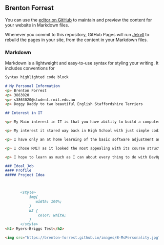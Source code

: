 ## Brenton Forrest

You can use the [editor on GitHub](https://github.com/Brenton-Forrest/Brenton-Forrest.github.io/edit/master/README.md) to maintain and preview the content for your website in Markdown files.

Whenever you commit to this repository, GitHub Pages will run [Jekyll](https://jekyllrb.com/) to rebuild the pages in your site, from the content in your Markdown files.

### Markdown

Markdown is a lightweight and easy-to-use syntax for styling your writing. It includes conventions for

```markdown
Syntax highlighted code block

# My Personal Information
<p> Brenton Forrest
<p> 3863020
<p> s3863020@student.rmit.edu.au
<p> Doggy Daddy to two beautiful English Staffordshire Terriers

## Interest in IT

<p> My Main interest in IT is that you have ability to build a computer or Robotics from the base up.

<p> My interest it stared way back in High School with just simple coding the we did for a game for a computer/science activity.

<p> I have only an at home learning of the basic software adjustment and configurations at the moment.

<p> I chose RMIT as it looked the most appealing with its course structure.

<p> I hope to learn as much as I can about every thing to do with DevOps but I expect with my studies at RMIT I should be able to **Master** the basics in IT.

### Ideal Job
#### Profile
##### Project Idea



       <style>
           img{
              width: 100%;
           }
           h2 {
               color: white;
           }
       </style>    
<h2> Myers-Briggs Test</h2>

<img src="https://brenton-forrest.github.io/images/B-MsPersonality.jpg">
